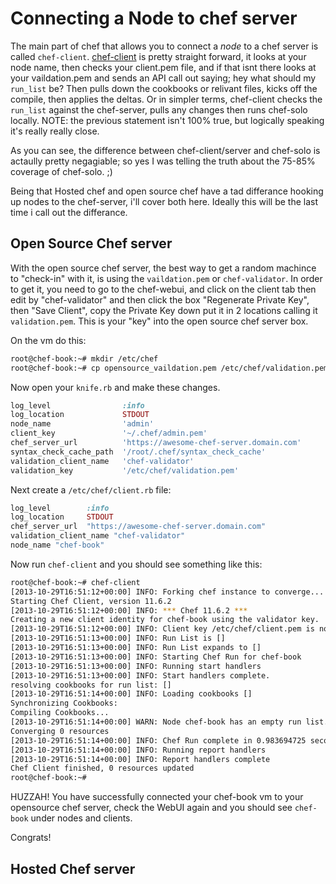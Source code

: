 # Connecting a Node to chef server

The main part of chef that allows you to connect a _node_ to a chef server is called `chef-client`. [chef-client](http://docs.opscode.com/chef_client.html) is pretty straight forward, it looks at your node name, then checks your client.pem file, and if that isnt there looks at your vaildation.pem and sends an API call out saying; hey what should my `run_list` be? Then pulls down the cookbooks or relivant files, kicks off the compile, then applies the deltas. Or in simpler terms, chef-client checks the `run_list` against the chef-server, pulls any changes then runs chef-solo locally. NOTE: the previous statement isn't 100% true, but logically speaking it's really really close.

As you can see, the difference between chef-client/server and chef-solo is actaully pretty negagiable; so yes I was telling the truth about the 75-85% coverage of chef-solo. ;)

Being that Hosted chef and open source chef have a tad differance hooking up nodes to the chef-server, i'll cover both here. Ideally this will be the last time i call out the differance.

## Open Source Chef server

With the open source chef server, the best way to get a random machince to "check-in" with it, is using the `vaildation.pem` or `chef-validator`. In order to get it, you need to go to the chef-webui, and click on the client tab  then edit by "chef-validator" and then click the box "Regenerate Private Key", then "Save Client", copy the Private Key down put it in 2 locations calling it `validation.pem`. This is your "key" into the open source chef server box.

On the vm do this:
```bash
root@chef-book:~# mkdir /etc/chef
root@chef-book:~# cp opensource_vaildation.pem /etc/chef/validation.pem
```
Now open your `knife.rb` and make these changes.

```ruby
log_level                :info
log_location             STDOUT
node_name                'admin'
client_key               '~/.chef/admin.pem'
chef_server_url          'https://awesome-chef-server.domain.com'
syntax_check_cache_path  '/root/.chef/syntax_check_cache'
validation_client_name   'chef-validator'
validation_key           '/etc/chef/validation.pem'
```
Next create a `/etc/chef/client.rb` file:
```ruby
log_level        :info
log_location     STDOUT
chef_server_url  "https://awesome-chef-server.domain.com"
validation_client_name "chef-validator"
node_name "chef-book"
```
Now run `chef-client` and you should see something like this:
```bash
root@chef-book:~# chef-client
[2013-10-29T16:51:12+00:00] INFO: Forking chef instance to converge...
Starting Chef Client, version 11.6.2
[2013-10-29T16:51:12+00:00] INFO: *** Chef 11.6.2 ***
Creating a new client identity for chef-book using the validator key.
[2013-10-29T16:51:12+00:00] INFO: Client key /etc/chef/client.pem is not present - registering
[2013-10-29T16:51:13+00:00] INFO: Run List is []
[2013-10-29T16:51:13+00:00] INFO: Run List expands to []
[2013-10-29T16:51:13+00:00] INFO: Starting Chef Run for chef-book
[2013-10-29T16:51:13+00:00] INFO: Running start handlers
[2013-10-29T16:51:13+00:00] INFO: Start handlers complete.
resolving cookbooks for run list: []
[2013-10-29T16:51:14+00:00] INFO: Loading cookbooks []
Synchronizing Cookbooks:
Compiling Cookbooks...
[2013-10-29T16:51:14+00:00] WARN: Node chef-book has an empty run list.
Converging 0 resources
[2013-10-29T16:51:14+00:00] INFO: Chef Run complete in 0.983694725 seconds
[2013-10-29T16:51:14+00:00] INFO: Running report handlers
[2013-10-29T16:51:14+00:00] INFO: Report handlers complete
Chef Client finished, 0 resources updated
root@chef-book:~#
```

HUZZAH! You have successfully connected your chef-book vm to your opensource chef server, check the WebUI again and you should see `chef-book` under nodes and clients.

Congrats! 


## Hosted Chef server
